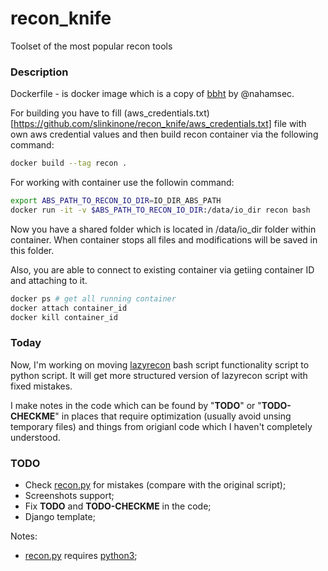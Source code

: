# recon_knife
Toolset of the most popular recon tools

### Description
Dockerfile - is docker image which is a copy of [bbht](https://github.com/nahamsec/bbht/ "bbht") by @nahamsec.

For building you have to fill (aws_credentials.txt)[https://github.com/slinkinone/recon_knife/aws_credentials.txt] file with own aws credential values and then build recon container via the following command:

```bash
docker build --tag recon .
```

For working with container use the followin command:
```bash
export ABS_PATH_TO_RECON_IO_DIR=IO_DIR_ABS_PATH
docker run -it -v $ABS_PATH_TO_RECON_IO_DIR:/data/io_dir recon bash
```

Now you have a shared folder which is located in /data/io_dir folder within container. When container stops all files and modifications will be saved in this folder.

Also, you are able to connect to existing container via getiing container ID and attaching to it.

```bash
docker ps # get all running container
docker attach container_id
docker kill container_id
```

### Today
Now, I'm working on moving [lazyrecon](https://github.com/nahamsec/lazyrecon "lazyrecon") bash script functionality script to python script. It will get more structured version of lazyrecon script with fixed mistakes.

I make notes in the code which can be found by "**TODO**" or "**TODO-CHECKME**" in places that require optimization (usually avoid unsing temporary files) and things from origianl code which I haven't completely understood.

### TODO
* Check [recon.py](https://github.com/slinkinone/recon_knife/blob/master/scripts/recon.py) for mistakes (compare with the original script);
* Screenshots support;
* Fix **TODO** and **TODO-CHECKME** in the code;
* Django template;

Notes:
* [recon.py](https://github.com/slinkinone/recon_knife/blob/master/scripts/recon.py) requires [python3](https://www.python.org/download/releases/3.0/);